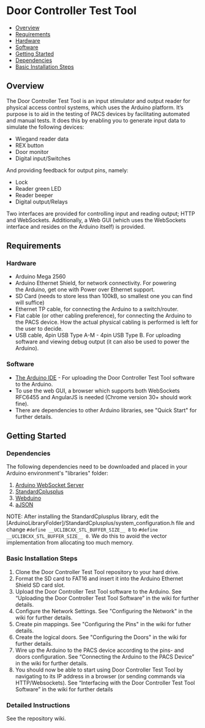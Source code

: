 Door Controller Test Tool
=========================

- [Overview](#overview)
- [Requirements](#requirements)
 - [Hardware](#hardware)
 - [Software](#software)
- [Getting Started](#getting-started)
 - [Dependencies](#dependencies)
 - [Basic Installation Steps](#basic-installation-steps)

## Overview
The Door Controller Test Tool is an input stimulator and output reader for physical access control systems, which uses the Arduino platform. It’s purpose is to aid in the testing of PACS devices by facilitating automated and manual tests. It does this by enabling you to generate input data to simulate the following devices:

* Wiegand reader data
* REX button
* Door monitor
* Digital input/Switches

And providing feedback for output pins, namely:

* Lock
* Reader green LED
* Reader beeper
* Digital output/Relays

Two interfaces are provided for controlling input and reading output; HTTP and WebSockets. Additionally, a Web GUI (which uses the WebSockets interface and resides on the Arduino itself) is provided.

## Requirements

### Hardware

* Arduino Mega 2560
* Arduino Ethernet Shield, for network connectivity. For powering the Arduino, get one with Power over Ethernet support.
* SD Card (needs to store less than 100kB, so smallest one you can find will suffice)
* Ethernet TP cable, for connecting the Arduino to a switch/router.
* Flat cable (or other cabling preference), for connecting the Arduino to the PACS device. How the actual physical cabling is performed is left for the user to decide. 
* USB cable, 4pin USB Type A-M - 4pin USB Type B. For uploading software and viewing debug output (it can also be used to power the Arduino).

### Software

* [The Arduino IDE](http://arduino.cc/en/main/software) - For uploading the Door Controller Test Tool software to the Arduino.
* To use the web GUI, a browser which supports both WebSockets RFC6455 and AngularJS is needed (Chrome version 30+ should work fine).
* There are dependencies to other Arduino libraries, see "Quick Start" for further details.

## Getting Started

### Dependencies
The following dependencies need to be downloaded and placed in your Arduino environment's "libraries" folder:

1. [Arduino WebSocket Server](https://github.com/AxisCommunications/arduino-websocket-server)
2. [StandardCplusplus](https://github.com/maniacbug/StandardCplusplus)
3. [Webduino](https://github.com/sirleech/Webduino)
4. [aJSON](https://github.com/interactive-matter/aJson)

NOTE: After installing the StandardCplusplus library, edit the [ArduinoLibraryFolder]/StandardCplusplus/system_configuration.h file and change
`#define __UCLIBCXX_STL_BUFFER_SIZE__ 8` to `#define __UCLIBCXX_STL_BUFFER_SIZE__ 0`. We do this to avoid the vector implementation from allocating too much memory.

### Basic Installation Steps
1. Clone the Door Controller Test Tool repository to your hard drive.
2. Format the SD card to FAT16 and insert it into the Arduino Ethernet Shield SD card slot.
3. Upload the Door Controller Test Tool software to the Arduino. See “Uploading the Door Controller Test Tool Software” in the wiki for further details.
4. Configure the Network Settings. See "Configuring the Network" in the wiki for further details.
5. Create pin mappings. See "Configuring the Pins" in the wiki for futher details.
6. Create the logical doors. See "Configuring the Doors" in the wiki for further details.
7. Wire up the Arduino to the PACS device according to the pins- and doors configuration. See “Connecting the Arduino to the PACS Device” in the wiki  for further details.
8. You should now be able to start using Door Controller Test Tool by navigating to its IP address in a browser (or sending commands via HTTP/Websockets). See “Interfacing with the Door Controller Test Tool Software” in the wiki for further details

### Detailed Instructions

See the repository wiki.
